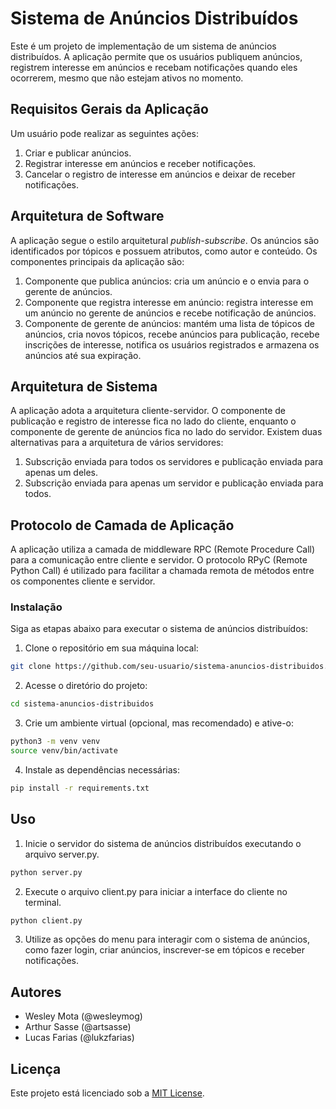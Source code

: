 # Sistema de Anúncios Distribuídos

Este é um projeto de implementação de um sistema de anúncios distribuídos. A aplicação permite que os usuários publiquem anúncios, registrem interesse em anúncios e recebam notificações quando eles ocorrerem, mesmo que não estejam ativos no momento.

## Requisitos Gerais da Aplicação

Um usuário pode realizar as seguintes ações:

1. Criar e publicar anúncios.
2. Registrar interesse em anúncios e receber notificações.
3. Cancelar o registro de interesse em anúncios e deixar de receber notificações.

## Arquitetura de Software

A aplicação segue o estilo arquitetural *publish-subscribe*. Os anúncios são identificados por tópicos e possuem atributos, como autor e conteúdo. Os componentes principais da aplicação são:

1. Componente que publica anúncios: cria um anúncio e o envia para o gerente de anúncios.
2. Componente que registra interesse em anúncio: registra interesse em um anúncio no gerente de anúncios e recebe notificação de anúncios.
3. Componente de gerente de anúncios: mantém uma lista de tópicos de anúncios, cria novos tópicos, recebe anúncios para publicação, recebe inscrições de interesse, notifica os usuários registrados e armazena os anúncios até sua expiração.

## Arquitetura de Sistema

A aplicação adota a arquitetura cliente-servidor. O componente de publicação e registro de interesse fica no lado do cliente, enquanto o componente de gerente de anúncios fica no lado do servidor. Existem duas alternativas para a arquitetura de vários servidores:

1. Subscrição enviada para todos os servidores e publicação enviada para apenas um deles.
2. Subscrição enviada para apenas um servidor e publicação enviada para todos.

## Protocolo de Camada de Aplicação

A aplicação utiliza a camada de middleware RPC (Remote Procedure Call) para a comunicação entre cliente e servidor. O protocolo RPyC (Remote Python Call) é utilizado para facilitar a chamada remota de métodos entre os componentes cliente e servidor.

### Instalação

Siga as etapas abaixo para executar o sistema de anúncios distribuídos:

1. Clone o repositório em sua máquina local:

```bash
git clone https://github.com/seu-usuario/sistema-anuncios-distribuidos.git
```

2. Acesse o diretório do projeto:
```bash
cd sistema-anuncios-distribuidos
```

3. Crie um ambiente virtual (opcional, mas recomendado) e ative-o:
```bash
python3 -m venv venv
source venv/bin/activate
```

4. Instale as dependências necessárias:
```bash
pip install -r requirements.txt
```

## Uso
1. Inicie o servidor do sistema de anúncios distribuídos executando o arquivo server.py.
```bash
python server.py
```

2. Execute o arquivo client.py para iniciar a interface do cliente no terminal.
```bash
python client.py
```

3. Utilize as opções do menu para interagir com o sistema de anúncios, como fazer login, criar anúncios, inscrever-se em tópicos e receber notificações.

## Autores

- Wesley Mota (@wesleymog)
- Arthur Sasse (@artsasse)
- Lucas Farias (@lukzfarias)

## Licença

Este projeto está licenciado sob a [MIT License](https://opensource.org/licenses/MIT).
